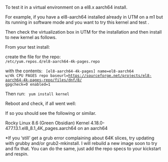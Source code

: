 To test it in a virtual environment on a el8.x aarch64 install. 

For example, if you have
a el8-aarch64 installed already in UTM on a m1 but its running in software mode
and you want to try this kernel and test . 

Then check the virtualization box in UTM for the installation
and then install to new kernel as follows.


From your test install:

create the file for the repo:
<code>
/etc/yum.repos.d/el8-aarch64-4k-pages.repo
</code>

with the contents:
<code>
[el8-aarch64-4k-pages]
name=el8-aarch64 w/4k CPU PAGES repo 
baseurl=https://sourceforge.net/projects/el8-aarch64-4k-pages-repo/files/dnf/8/
gpgcheck=0
enabled=1
</code>

Then run:
<code>
yum install kernel
</code>

Reboot and check, if all went well:

If so you should see the following or similar.

Rocky Linux 8.6 (Green Obsidian)
Kernel 4.18.0-477.13.1.el8_8.1_4K_pages.aarch64 on an aarch64



*If you ‘still’ get a grub error complaining about 64K slices, try updating with grubby and/or grub2-mkinstall. I will rebuild a new image soon to try and fix that. You can do the same, 
just add the repo specs to your kickstart and respin.
